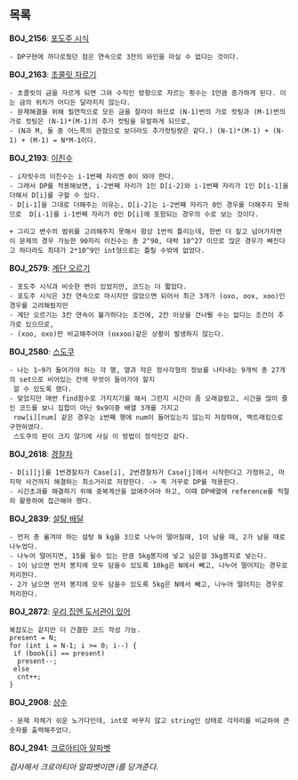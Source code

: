 목록
-----

**BOJ_2156**: [포도주 시식](https://www.acmicpc.net/problem/2156)
```
- DP구현에 까다로웠던 점은 연속으로 3잔의 와인을 마실 수 없다는 것이다.
```

**BOJ_2163**: [초콜릿 자르기](https://www.acmicpc.net/problem/2163)
```
- 초콜릿의 금을 자르게 되면 그와 수직인 방향으로 자르는 횟수는 1만큼 증가하게 된다. 이는 금의 위치가 어디든 달라지지 않는다.
- 문제해결을 위해 필연적으로 모든 금을 잘라야 하므로 (N-1)번의 가로 컷팅과 (M-1)번의 가로 컷팅은 (N-1)*(M-1)의 추가 컷팅을 유발하게 되므로,
- (N과 M, 둘 중 어느쪽의 관점으로 보더라도 추가컷팅량은 같다.) (N-1)*(M-1) + (N-1) + (M-1) = N*M-1이다.
```

**BOJ_2193**: [이친수](https://www.acmicpc.net/problem/2193)
```
- i자릿수의 이친수는 i-1번째 자리엔 0이 와야 한다.
- 그래서 DP를 적용해보면, i-2번째 자리가 1인 D[i-2]와 i-1번째 자리가 1인 D[i-1]을 더해서 D[i]를 구할 수 있다.
- D[i-1]을 그대로 더해주는 이유는, D[i-2]는 i-2번쨰 자리가 0인 경우를 더해주지 못하므로  D[i-1]를 i-1번째 자리가 0인 D[i]에 포함되는 경우의 수로 보는 것이다.

+ 그리고 변수의 범위를 고려해주지 못해서 항상 1번씩 틀리는데, 한번 더 짚고 넘어가자면 이 문제의 경우 가능한 90자리 이진수는 총 2^90, 대략 10^27 이므로 많은 경우가 빠진다고 하더라도 최대가 2*10^9인 int형으로는 틀릴 수밖에 없었다. 
```

**BOJ_2579**: [계단 오르기](https://www.acmicpc.net/problem/2579)
```
- 포도주 시식과 비슷한 면이 있었지만, 코드는 더 짧았다.
- 포도주 시식은 3잔 연속으로 마시지만 않았으면 되어서 최근 3개가 (oxo, oox, xoo)인 경우를 고려해줬지만
- 계단 오르기는 3칸 연속이 불가하다는 조건에, 2칸 이상을 건너뛸 수는 없다는 조건이 추가로 있으므로,
- (xoo, oxo)만 비교해주어야 (oxxoo)같은 상황이 발생하지 않는다.
```

**BOJ_2580**: [스도쿠](https://www.acmicpc.net/problem/2580)
```
- 나는 1~9가 들어가야 하는 각 행, 열과 작은 정사각형의 정보를 나타내는 9개씩 총 27개의 set으로 비어있는 칸에 무엇이 들어가야 할지
 알 수 있도록 했다.
- 맞았지만 매번 find함수로 가지치기를 해서 그런지 시간이 좀 오래걸렸고, 시간을 많이 줄인 코드를 보니 집합이 아닌 9x9이중 배열 3개를 가지고
 row[i][num] 같은 경우는 i번째 행에 num이 들어있는지 않는지 저장하여, 백트래킹으로 구현하였다.
 스도쿠의 판이 크지 않기에 사실 이 방법이 정석인것 같다.
```

**BOJ_2618**: [경찰차](https://www.acmicpc.net/problem/2618)
```
- D[i][j]를 1번경찰차가 Case[i], 2번경찰차가 Case[j]에서 시작한다고 가정하고, 마지막 사건까지 해결하는 최소거리로 저장한다. -> 즉 거꾸로 DP를 적용한다.
- 시간초과를 해결하기 위해 중복계산을 없애주어야 하고, 이때 DP배열에 reference를 적절히 활용하여 접근해야 했다.
```

**BOJ_2839**: [설탕 배달](https://www.acmicpc.net/problem/2839)
```
- 먼저 총 옮겨야 하는 설탕 N kg을 3으로 나누어 떨어질때, 1이 남을 때, 2가 남을 때로 나누었다.
- 나누어 떨어지면, 15를 될수 있는 만큼 5kg봉지에 넣고 남은걸 3kg봉지로 넣는다.
- 1이 남으면 먼저 봉지에 모두 담을수 있도록 10kg은 N에서 빼고, 나누어 떨어지는 경우로 처리한다.
- 2가 남으면 먼저 봉지에 모두 담을수 있도록 5kg은 N에서 빼고, 나누어 떨어지는 경우로 처리한다.
```

**BOJ_2872**: [우리 집엔 도서관이 있어](https://www.acmicpc.net/problem/2872)
```
복잡도는 같지만 더 간결한 코드 작성 가능.
present = N;
for (int i = N-1; i >= 0; i--) {
 if (book[i] == present)
  present--;
 else
  cnt++;
}
```

**BOJ_2908**: [상수](https://www.acmicpc.net/problem/2908)
```
- 문제 자체가 쉬운 노가다인데, int로 바꾸지 않고 string인 상태로 각자리를 비교하여 큰 숫자를 출력해주었다.
```
**BOJ_2941**: [크로아티아 알파벳](https://www.acmicpc.net/problem/2941)

*검사해서 크로아티아 알파벳이면 i를 당겨준다.*

